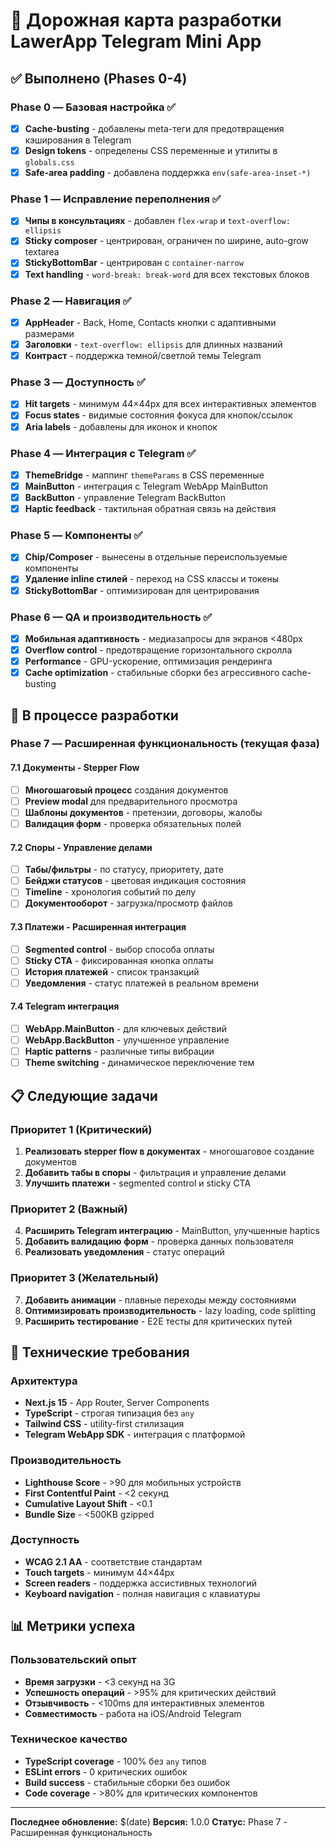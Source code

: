 # 🚀 Дорожная карта разработки LawerApp Telegram Mini App

## ✅ Выполнено (Phases 0-4)

### Phase 0 — Базовая настройка ✅
- [x] **Cache-busting** - добавлены meta-теги для предотвращения кэширования в Telegram
- [x] **Design tokens** - определены CSS переменные и утилиты в `globals.css`
- [x] **Safe-area padding** - добавлена поддержка `env(safe-area-inset-*)`

### Phase 1 — Исправление переполнения ✅
- [x] **Чипы в консультациях** - добавлен `flex-wrap` и `text-overflow: ellipsis`
- [x] **Sticky composer** - центрирован, ограничен по ширине, auto-grow textarea
- [x] **StickyBottomBar** - центрирован с `container-narrow`
- [x] **Text handling** - `word-break: break-word` для всех текстовых блоков

### Phase 2 — Навигация ✅
- [x] **AppHeader** - Back, Home, Contacts кнопки с адаптивными размерами
- [x] **Заголовки** - `text-overflow: ellipsis` для длинных названий
- [x] **Контраст** - поддержка темной/светлой темы Telegram

### Phase 3 — Доступность ✅
- [x] **Hit targets** - минимум 44×44px для всех интерактивных элементов
- [x] **Focus states** - видимые состояния фокуса для кнопок/ссылок
- [x] **Aria labels** - добавлены для иконок и кнопок

### Phase 4 — Интеграция с Telegram ✅
- [x] **ThemeBridge** - маппинг `themeParams` в CSS переменные
- [x] **MainButton** - интеграция с Telegram WebApp MainButton
- [x] **BackButton** - управление Telegram BackButton
- [x] **Haptic feedback** - тактильная обратная связь на действия

### Phase 5 — Компоненты ✅
- [x] **Chip/Composer** - вынесены в отдельные переиспользуемые компоненты
- [x] **Удаление inline стилей** - переход на CSS классы и токены
- [x] **StickyBottomBar** - оптимизирован для центрирования

### Phase 6 — QA и производительность ✅
- [x] **Мобильная адаптивность** - медиазапросы для экранов <480px
- [x] **Overflow control** - предотвращение горизонтального скролла
- [x] **Performance** - GPU-ускорение, оптимизация рендеринга
- [x] **Cache optimization** - стабильные сборки без агрессивного cache-busting

## 🔄 В процессе разработки

### Phase 7 — Расширенная функциональность (текущая фаза)

#### 7.1 Документы - Stepper Flow
- [ ] **Многошаговый процесс** создания документов
- [ ] **Preview modal** для предварительного просмотра
- [ ] **Шаблоны документов** - претензии, договоры, жалобы
- [ ] **Валидация форм** - проверка обязательных полей

#### 7.2 Споры - Управление делами
- [ ] **Табы/фильтры** - по статусу, приоритету, дате
- [ ] **Бейджи статусов** - цветовая индикация состояния
- [ ] **Timeline** - хронология событий по делу
- [ ] **Документооборот** - загрузка/просмотр файлов

#### 7.3 Платежи - Расширенная интеграция
- [ ] **Segmented control** - выбор способа оплаты
- [ ] **Sticky CTA** - фиксированная кнопка оплаты
- [ ] **История платежей** - список транзакций
- [ ] **Уведомления** - статус платежей в реальном времени

#### 7.4 Telegram интеграция
- [ ] **WebApp.MainButton** - для ключевых действий
- [ ] **WebApp.BackButton** - улучшенное управление
- [ ] **Haptic patterns** - различные типы вибрации
- [ ] **Theme switching** - динамическое переключение тем

## 📋 Следующие задачи

### Приоритет 1 (Критический)
1. **Реализовать stepper flow в документах** - многошаговое создание документов
2. **Добавить табы в споры** - фильтрация и управление делами
3. **Улучшить платежи** - segmented control и sticky CTA

### Приоритет 2 (Важный)
4. **Расширить Telegram интеграцию** - MainButton, улучшенные haptics
5. **Добавить валидацию форм** - проверка данных пользователя
6. **Реализовать уведомления** - статус операций

### Приоритет 3 (Желательный)
7. **Добавить анимации** - плавные переходы между состояниями
8. **Оптимизировать производительность** - lazy loading, code splitting
9. **Расширить тестирование** - E2E тесты для критических путей

## 🎯 Технические требования

### Архитектура
- **Next.js 15** - App Router, Server Components
- **TypeScript** - строгая типизация без `any`
- **Tailwind CSS** - utility-first стилизация
- **Telegram WebApp SDK** - интеграция с платформой

### Производительность
- **Lighthouse Score** - >90 для мобильных устройств
- **First Contentful Paint** - <2 секунд
- **Cumulative Layout Shift** - <0.1
- **Bundle Size** - <500KB gzipped

### Доступность
- **WCAG 2.1 AA** - соответствие стандартам
- **Touch targets** - минимум 44×44px
- **Screen readers** - поддержка ассистивных технологий
- **Keyboard navigation** - полная навигация с клавиатуры

## 📊 Метрики успеха

### Пользовательский опыт
- **Время загрузки** - <3 секунд на 3G
- **Успешность операций** - >95% для критических действий
- **Отзывчивость** - <100ms для интерактивных элементов
- **Совместимость** - работа на iOS/Android Telegram

### Техническое качество
- **TypeScript coverage** - 100% без `any` типов
- **ESLint errors** - 0 критических ошибок
- **Build success** - стабильные сборки без ошибок
- **Code coverage** - >80% для критических компонентов

---

**Последнее обновление:** $(date)
**Версия:** 1.0.0
**Статус:** Phase 7 - Расширенная функциональность
